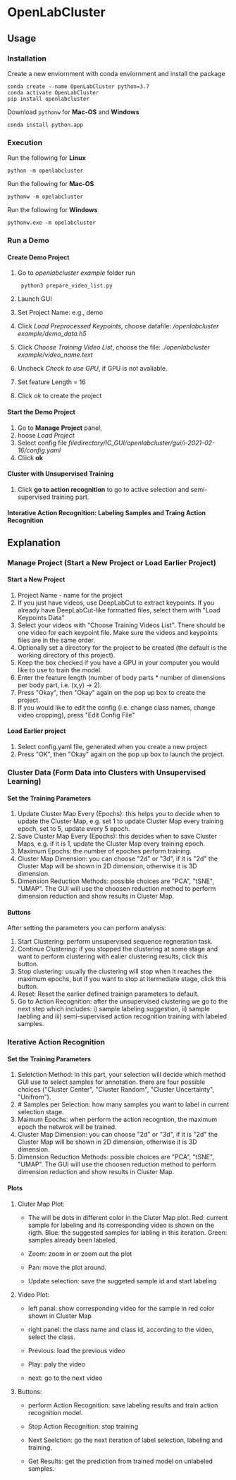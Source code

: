 # OpenLabCluster

## Usage
### Installation

Create a new enviornment with conda enviornment and install the package
	
	conda create --name OpenLabCluster python=3.7
	conda activate OpenLabCluster
	pip install openlabcluster
	
	
Download `pythonw` for **Mac-OS** and **Windows**
	
	conda install python.app
	
### Execution

Run the following for **Linux**
	
	python -m openlabcluster

Run the following for **Mac-OS**

	pythonw -m opelabcluster

Run the following for **Windows**

	pythonw.exe -m opelabcluster
		
### Run a Demo

#### Create Demo Project
1. Go to *openlabcluster example* folder run 
		
		python3 prepare_video_list.py
2. Launch GUI
3. Set Project Name: e.g., demo
4. Click *Load Preprocessed Keypoints*, choose datafile: */openlabcluster example/demo_data.h5*
5. Click *Choose Training Video List*, choose the file: *./openlabcluster example/video_name.text*
6. Uncheck *Check to use GPU*, if GPU is not avaliable.
7. Set feature Length = 16
8. Click *ok* to create the project

#### Start the Demo Project
1. Go to **Manage Project** panel, 
2. hoose *Load Project*
3. Select config file *filedirectory/IC_GUI/openlabcluster/gui/i-2021-02-16/config.yaml*
4. Cliick **ok**

#### Cluster with Unsupervised Training
1. Click **go to action recognition** to go to active selection and semi-supervised training part.

#### Interative Action Recognition: Labeling Samples and Traing Action Recognition

## Explanation
### Manage Project (Start a New Project or Load Earlier Project)
#### Start a New Project
1. Project Name - name for the project
2.  If you just have videos, use DeepLabCut to extract keypoints. If you already have DeepLabCut-like formatted files, select them with "Load Keypoints Data"
3. Select your videos with "Choose Training Videos List". There should be one video for each keypoint file. Make sure the videos and keypoints files are in the same order.
4. Optionally set a directory for the project to be created (the default is the working directory of this project).
5. Keep the box checked if you have a GPU in your computer you would like to use to train the model.
6. Enter the feature length (number of body parts * number of dimensions per body part, i.e. (x,y) -> 2).
7. Press "Okay", then "Okay" again on the pop up box to create the project.
8. If you would like to edit the config (i.e. change class names, change video cropping), press "Edit Config File"

#### Load Earlier project
1. Select config.yaml file, generated when you create a new project
2. Press "OK", then "Okay" again on the pop up box to launch the project.


### Cluster Data (Form Data into Clusters with Unsupervised Learning)
#### Set the Training Parameters
1. Update Cluster Map Every (Epochs): this helps you to decide when to update the Cluster Map, e.g. set 1 to update Cluster Map every training epoch, set to 5, update every 5 epoch.
2. Save Cluster Map Every (Epochs): this decides when to save Cluster Maps, e.g. if it is 1, update the Cluster Map every training epoch.
3. Maximum Epochs: the number of epoches perform training.
4. Cluster Map Dimension: you can choose "2d" or "3d", if it is "2d" the Cluster Map will be shown in 2D dimension, otherwise it is 3D dimension.
5. Dimension Reduction Methods: possible choices are "PCA", "tSNE", "UMAP". The GUI will use the choosen reduction method to perform dimension reduction and show results in Cluster Map.


#### Buttons
After setting the parameters you can perform analysis:

1. Start Clustering: perform unsupervised sequence regneration task.
2. Continue Clustering: if you stopped the clustering at some stage and want to perform clustering with ealier clustering results, click this button.
3. Stop clustering: usually the clustering will stop when it reaches the maximum epochs, but if you want to stop at itermediate stage, click this button.
4. Reset: Reset the earlier defined trainign parameters to default.
5. Go to Action Recognition: after the unsupervised clustering we go to the next step which includes: i) sample labeling suggestion, ii) sample laebling and iii) semi-supervised action recognition training with labeled samples.

### Iterative Action Recognition
#### Set the Training Parameters
1. Seletction Method: In this part, your selection will decide which method GUI use to select samples for annotation. there are four possible choices ("Cluster Center", "Cluster Random", "Cluster Uncertainty", "Unifrom").
2. \# Samples per Selection: how many samples you want to label in current selection stage.
3. Maimum Epochs: when perform the action recogntion, the maximum epoch the netwrok will be trained.
4. Cluster Map Dimension: you can choose "2d" or "3d", if it is "2d" the Cluster Map will be shown in 2D dimension, otherwise it is 3D dimension.
5. Dimension Reduction Methods: possible choices are "PCA", "tSNE", "UMAP". The GUI will use the choosen reduction method to perform dimension reduction and show results in Cluster Map.

#### Plots
1. Cluter Map Plot:
	
	* The will be dots in different color in the Cluter Map plot.
Red: current sample for labeling and its corresponding video is shown on the rigth.
Blue: the suggested samples for labling in this iteration.
Green: samples already been labeled.
	
	* Zoom: zoom in or zoom out the plot
	
	* Pan: move the plot around.
	
	* Update selection: save the suggeted sample id and start labeling
	
2. Video Plot:
	
	* left panal: show corresponding video for the sample in red color shown in Cluster Map
	
	* right panel: the class name and class id, according to the video, select the class.
	
	* Previous: load the previous video
	
	* Play: paly the video
	
	* next: go to the next video 

3. Buttons:
	
	* perform Action Recognition: save labeling results and train action recognition model.
	
	* Stop Action Recognition: stop training
	
	* Next Seelction: go the next iteration of label selection, labeling and training.
	
	* Get Results: get the prediction from trained model on unlabeled samples. 


